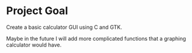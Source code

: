# Project Goal

Create a basic calculator GUI using C and GTK.

Maybe in the future I will add more complicated functions that a graphing calculator would have.
